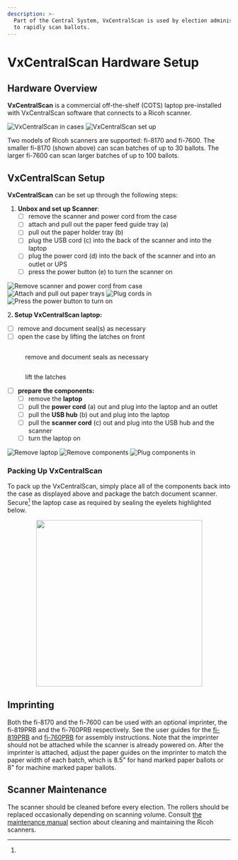 ```yaml
---
description: >-
  Part of the Central System, VxCentralScan is used by election administrators
  to rapidly scan ballots.
---
```


# VxCentralScan Hardware Setup

## Hardware Overview

**VxCentralScan** is a commercial off-the-shelf (COTS) laptop pre-installed with VxCentralScan software that connects to a Ricoh scanner.

![VxCentralScan in cases](<../.gitbook/assets/vxcentral in cases.png>) ![VxCentralScan set up](../.gitbook/assets/PXL_20241119_215840432.jpg)

Two models of Ricoh scanners are supported: fi-8170 and fi-7600. The smaller fi-8170 (shown above) can scan batches of up to 30 ballots. The larger fi-7600 can scan larger batches of up to 100 ballots.

## **VxCentralScan** Setup

**VxCentralScan** can be set up through the following steps:

1. **Unbox and set up Scanner**:&#x20;
   * [ ] remove the scanner and power cord from the case
   * [ ] attach and pull out the paper feed guide tray (a)
   * [ ] pull out the paper holder tray (b)
   * [ ] plug the USB cord (c) into the back of the scanner and into the laptop
   * [ ] plug the power cord (d) into the back of the scanner and into an outlet or UPS
   * [ ] press the power button (e) to turn the scanner on

![Remove scanner and power cord from case](../.gitbook/assets/IMG_1675.jpeg) ![Attach and pull out paper trays](../.gitbook/assets/IMG_1676.jpeg) ![Plug cords in](../.gitbook/assets/PXL_20241125_223330294.jpg) ![Press the power button to turn on](../.gitbook/assets/IMG_1677.jpeg)



&#x32;**.  Setup VxCentralScan laptop:**

* [ ] remove and document seal(s) as necessary
* [ ] open the case by lifting the latches on front

<div align="left"><figure><img src="../.gitbook/assets/image (397).png" alt=""><figcaption><p>remove and document seals as necessary</p></figcaption></figure> <figure><img src="../.gitbook/assets/Vxcs case latches.png" alt=""><figcaption><p>lift the latches</p></figcaption></figure></div>

* [ ] **prepare the components:**
  * [ ] remove the **laptop**
  * [ ] pull the **power cord** (a) out and plug into the laptop and an outlet
  * [ ] pull the **USB hub** (b) out and plug into the laptop
  * [ ] pull the **scanner cord** (c) out and plug into the USB hub and the scanner
  * [ ] turn the laptop on

![Remove laptop](<../.gitbook/assets/PXL_20241119_220118873 (1).jpg>) ![Remove components](../.gitbook/assets/PXL_20241119_220606004.jpg) ![Plug components in](<../.gitbook/assets/PXL_20241119_215840432 (1).jpg>)

### Packing Up VxCentralScan

To pack up the VxCentralScan, simply place all of the components back into the case as displayed above and package the batch document scanner. Secure[^1] the laptop case as required by sealing the eyelets highlighted below.

<div align="center"><figure><img src="../.gitbook/assets/image (410).png" alt="" width="375"><figcaption></figcaption></figure></div>

## Imprinting

Both the fi-8170 and the fi-7600 can be used with an optional imprinter, the fi-819PRB and the fi-760PRB respectively. See the user guides for the [fi-819PRB](https://github.com/votingworks/docs-vxsuite-v4/blob/main/hardware-assets/cots-documentation/central-system/ricoh-fi-8170/ricoh-fi-819prb-user-guide.pdf) and [fi-760PRB](https://github.com/votingworks/docs-vxsuite-v4/blob/main/hardware-assets/cots-documentation/central-system/ricoh-fi-7600/ricoh-fi-760prb-user-guide.pdf) for assembly instructions. Note that the imprinter should not be attached while the scanner is already powered on. After the imprinter is attached, adjust the paper guides on the imprinter to match the paper width of each batch, which is 8.5" for hand marked paper ballots or 8" for machine marked paper ballots.&#x20;

## Scanner Maintenance

The scanner should be cleaned before every election. The rollers should be replaced occasionally depending on scanning volume. Consult [the maintenance manual](broken-reference) section about cleaning and maintaining the Ricoh scanners.

[^1]: 
